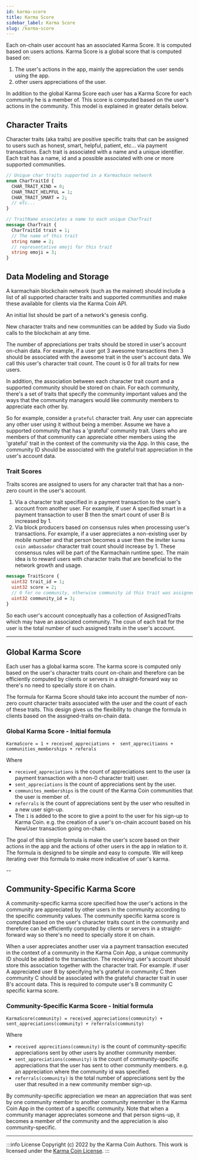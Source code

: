 ```yaml
---
id: karma-score
title: Karma Score
sidebar_label: Karma Score
slug: /karma-score
---
```


Each on-chain user account has an associated Karma Score. It is computed based on users actions. Karma Score is a global score that is computed based on:

1. The user's actions in the app, mainly the appreciation the user sends using the app. 
2. other users appreciations of the user. 

In addition to the global Karma Score each user has a Karma Score for each community he is a member of. This score is computed based on the user's actions in the community. This model is explained in greater details below.

## Character Traits
Character traits (aka traits) are positive specific traits that can be assigned to users such as honest, smart, helpful, patient, etc... via payment transactions. Each trait is associated with a name and a unique identifier. Each trait has a name, id and a possible associated with one or more supported communities.

```protobuf
// Unique char traits supported in a Karmachain network
enum CharTraitId {
  CHAR_TRAIT_KIND = 0;
  CHAR_TRAIT_HELPFUL = 1;
  CHAR_TRAIT_SMART = 2;
  // etc...
}

// TraitName associates a name to each unique CharTrait
message CharTrait {
  CharTraitId trait = 1;
  // The name of this trait
  string name = 2;
  // representative emoji for this trait
  string emoji = 3;
}
```

## Data Modeling and Storage
A karmachain blockchain network (such as the mainnet) should include a list of all supported character traits and supported communities and make these available for clients via the Karma Coin API. 

An initial list should be part of a network's genesis config. 

New character traits and new communities can be added by Sudo via Sudo calls to the blockchain at any time.

The number of appreciations per traits should be stored in user's account on-chain data. For example, if a user got 3 awesome transactions then 3 should be associated with the awesome trait in the user's account data.
We call this user's character trait count. The count is 0 for all traits for new users.

In addition, the association between each character trait count and a supported community should be stored on chain. For each community, there's a set of traits that specify the community important values and the ways that the community managers would like community members to appreciate each other by. 

So for example, consider a `grateful` character trait. Any user can appreciate any other user using it without being a member. Assume we have a supported community that has a 'grateful' community trait. Users who are members of that community can appreciate other members using the 'grateful' trait in the context of the community via the App. In this case, the community ID should be associated with the grateful trait appreciation in the user's account data. 

### Trait Scores
Traits scores are assigned to users for any character trait that has a non-zero count in the user's account.

1. Via a character trait specified in a payment transaction to the user's account from another user. For example, if user A specified smart in a payment transaction to user B then the smart count of user B is increased by 1.
2. Via block producers based on consensus rules when processing user's transactions. For example, if a user appreciates a non-existing user by mobile number and that person becomes a user then the inviter `karma coin ambassador` character trait count should increase by 1. These consensus rules will be part of the Karmachain runtime spec. The main idea is to reward users with character traits that are beneficial to the network growth and usage.

```protobuf
message TraitScore {
  uint32 trait_id = 1;
  uint32 score = 2;
  // 0 for no community, otherwise community id this trait was assigned
  uint32 community_id = 3;
}

```

So each user's account conceptually has a collection of AssignedTraits which may have an associated community. The coun of each trait for the user is the total number of such assigned traits in the user's account. 

---

## Global Karma Score
Each user has a global karma score. The karma score is computed only based on the user's character traits count on-chain and therefore can be efficiently computed by clients or servers in a straight-forward way so  there's no need to specially store it on chain.

The formula for Karma Score should take into account the number of non-zero count character traits associated with the user and the count of each of these traits. This design gives us the flexibility to change the formula in clients based on the assigned-traits on-chain data.

### Global Karma Score - Initial formula

`KarmaScore = 1 + received_appreciations +  sent_apprecitiaons + communities_memberships + referals`

Where
- `received_appreciations` is the count of appreciations sent to the user (a payment transaction with a non-0 character trait) user.
- `sent_appreciations` is the count of appreciations sent by the user.
- `communites_memberships` is the count of the Karma Coin communities that the user is member of.
- `referrals` is the count of appreciations sent by the user who resulted in a new user sign-up. 
- The `1` is added to the score to give a point to the user for his sign-up to Karma Coin. e.g. the creation of a user's on-chain account based on his NewUser transaction going on-chain.

The goal of this simple formula is make the user's score based on their actions in the app and the actions of other users in the app in relation to it. The formula is designed to be simple and easy to compute. We will keep iterating over this formula to make more indicative of user's karma. 

-- 
## Community-Specific Karma Score
A community-specific karma score specified how the user's actions in the community are appreciated by other users in the community according to the specific community values. The community specific karma score is computed based on the user's character traits count in the community and therefore can be efficiently computed by clients or servers in a straight-forward way so  there's no need to specially store it on chain.

When a user appreciates another user via a payment transaction executed in the context of a community in the Karma Coin App, a unique community ID should be added to the transaction. The receiving user's account should store this association together with the character trait. For example. if user A appreciated user B by specifying he's grateful in community C then community C should be associated with the grateful character trait in user B's account data. This is required to compute user's B community C specific karma score.

### Community-Specific Karma Score - Initial formula

`KarmaScore(community) = received_appreciations(community) + sent_appreciations(community) + referrals(community)`

Where 
- `received apprecitions(community)` is the count of community-specific appreciations sent by other users by another community member.
- `sent_appreciations(community)` is the count of community-specific appreciations that the user has sent to other community members. e.g. an appreciation where the community id was specified.
- `referrals(community)` is the total number of appreciations sent by the user that resulted in a new community member sign-up.

By community-specific appreciation we mean an appreciation that was sent by one community member to another community memmber in the Karma Coin App in the context of a specific community. Note that when a community manager appreciates someone and that person signs-up, it becomes a member of the community and the appreciation is also community-specific.

---
:::info License
Copyright (c) 2022 by the Karma Coin Authors. This work is licensed under the [Karma Coin License](/docs/license).
:::